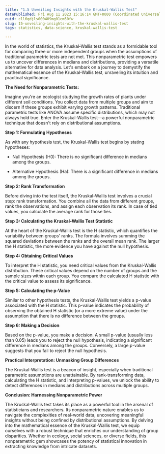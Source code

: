```yaml
---
title: "1.5 Unveiling Insights with the Kruskal-Wallis Test"
datePublished: Fri Aug 11 2023 15:16:14 GMT+0000 (Coordinated Universal Time)
cuid: cll6qdjls000409mg01cm50fw
slug: 15-unveiling-insights-with-the-kruskal-wallis-test
tags: statistics, data-science, kruskal-wallis-test

---
```


In the world of statistics, the Kruskal-Wallis test stands as a formidable tool for comparing three or more independent groups when the assumptions of traditional parametric tests are not met. This nonparametric test empowers us to uncover differences in medians and distributions, providing a versatile alternative for data analysis. Let's embark on a journey to demystify the mathematical essence of the Kruskal-Wallis test, unraveling its intuition and practical significance.

**The Need for Nonparametric Tests:**

Imagine you're an ecologist studying the growth rates of plants under different soil conditions. You collect data from multiple groups and aim to discern if these groups exhibit varying growth patterns. Traditional parametric tests like ANOVA assume specific distributions, which may not always hold true. Enter the Kruskal-Wallis test—a powerful nonparametric technique that doesn't rely on distributional assumptions.

**Step 1: Formulating Hypotheses**

As with any hypothesis test, the Kruskal-Wallis test begins by stating hypotheses:

* Null Hypothesis (H0): There is no significant difference in medians among the groups.
    
* Alternative Hypothesis (Ha): There is a significant difference in medians among the groups.
    

**Step 2: Rank Transformation**

Before diving into the test itself, the Kruskal-Wallis test involves a crucial step: rank transformation. You combine all the data from different groups, rank the observations, and assign each observation its rank. In case of tied values, you calculate the average rank for those ties.

**Step 3: Calculating the Kruskal-Wallis Test Statistic**

At the heart of the Kruskal-Wallis test is the H statistic, which quantifies the variability between groups' ranks. The formula involves summing the squared deviations between the ranks and the overall mean rank. The larger the H statistic, the more evidence you have against the null hypothesis.

**Step 4: Obtaining Critical Values**

To interpret the H statistic, you need critical values from the Kruskal-Wallis distribution. These critical values depend on the number of groups and the sample sizes within each group. You compare the calculated H statistic with the critical value to assess its significance.

**Step 5: Calculating the p-Value**

Similar to other hypothesis tests, the Kruskal-Wallis test yields a p-value associated with the H statistic. This p-value indicates the probability of observing the obtained H statistic (or a more extreme value) under the assumption that there is no difference between the groups.

**Step 6: Making a Decision**

Based on the p-value, you make a decision. A small p-value (usually less than 0.05) leads you to reject the null hypothesis, indicating a significant difference in medians among the groups. Conversely, a large p-value suggests that you fail to reject the null hypothesis.

**Practical Interpretation: Unmasking Group Differences**

The Kruskal-Wallis test is a beacon of insight, especially when traditional parametric assumptions are unattainable. By rank-transforming data, calculating the H statistic, and interpreting p-values, we unlock the ability to detect differences in medians and distributions across multiple groups.

**Conclusion: Harnessing Nonparametric Power**

The Kruskal-Wallis test takes its place as a powerful tool in the arsenal of statisticians and researchers. Its nonparametric nature enables us to navigate the complexities of real-world data, uncovering meaningful insights without being confined by distributional assumptions. By delving into the mathematical essence of the Kruskal-Wallis test, we equip ourselves with a robust technique that enriches our understanding of group disparities. Whether in ecology, social sciences, or diverse fields, this nonparametric gem showcases the potency of statistical innovation in extracting knowledge from intricate datasets.